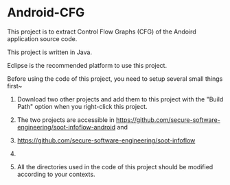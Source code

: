 # Android-CFG

This project is to extract Control Flow Graphs (CFG) of the Andoird application source code.

This project is written in Java.

Eclipse is the recommended platform to use this project.

Before using the code of this project, you need to setup several small things first~

1. Download two other projects and add them to this project with the "Build Path" option when you right-click this project.

2. The two projects are accessible in https://github.com/secure-software-engineering/soot-infoflow-android and 

3. https://github.com/secure-software-engineering/soot-infoflow

3. 

4. All the directories used in the code of this project should be modified according to your contexts.  
